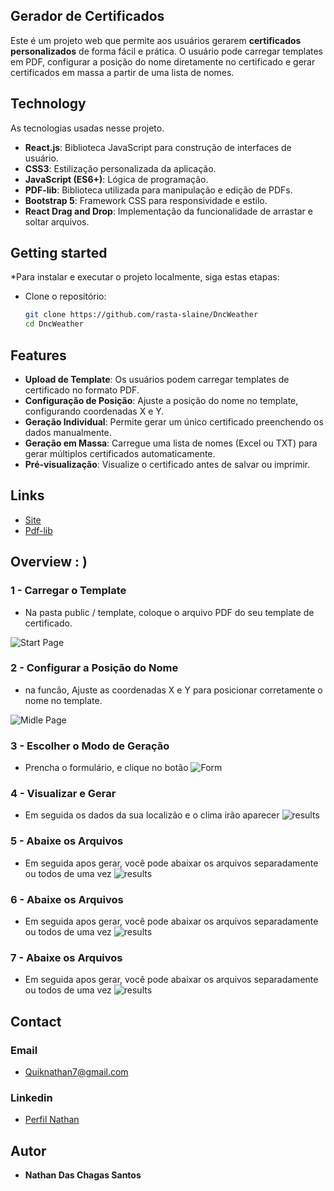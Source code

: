 
## Gerador de Certificados
Este é um projeto web que permite aos usuários gerarem **certificados personalizados** de forma fácil e prática. O usuário pode carregar templates em PDF, configurar a posição do nome diretamente no certificado e gerar certificados em massa a partir de uma lista de nomes.


## Technology 

As tecnologias usadas nesse projeto.

- **React.js**: Biblioteca JavaScript para construção de interfaces de usuário.
- **CSS3**: Estilização personalizada da aplicação.
- **JavaScript (ES6+)**: Lógica de programação.
- **PDF-lib**: Biblioteca utilizada para manipulação e edição de PDFs.
- **Bootstrap 5**: Framework CSS para responsividade e estilo.
- **React Drag and Drop**: Implementação da funcionalidade de arrastar e soltar arquivos.



## Getting started

*Para instalar e executar o projeto localmente, siga estas etapas:

* Clone o repositório:
   ```bash
   git clone https://github.com/rasta-slaine/DncWeather
   cd DncWeather
   ```
   
## Features

- **Upload de Template**: Os usuários podem carregar templates de certificado no formato PDF.
- **Configuração de Posição**: Ajuste a posição do nome no template, configurando coordenadas X e Y.
- **Geração Individual**: Permite gerar um único certificado preenchendo os dados manualmente.
- **Geração em Massa**: Carregue uma lista de nomes (Excel ou TXT) para gerar múltiplos certificados automaticamente.
- **Pré-visualização**: Visualize o certificado antes de salvar ou imprimir.


## Links
- [Site](https://dncweathernathan.netlify.app/)
- [Pdf-lib](https://www.npmjs.com/package/pdf-lib)




## Overview : )

### 1 - Carregar o Template
-  Na pasta  public / template, coloque o arquivo PDF do seu template de certificado.

![Start Page](https://raw.githubusercontent.com/rasta-slaine/Gerador-de-Certificado-Web/refs/heads/main/public/images/p1-img-1.png)

### 2 - Configurar a Posição do Nome  
- na funcão, Ajuste as coordenadas X e Y para posicionar corretamente o nome no template.

![Midle Page](https://raw.githubusercontent.com/rasta-slaine/Gerador-de-Certificado-Web/refs/heads/main/public/images/p1-img-2.png)

### 3 -  Escolher o Modo de Geração
- Prencha o formulário, e clique no botão
![Form](https://raw.githubusercontent.com/rasta-slaine/Gerador-de-Certificado-Web/refs/heads/main/public/images/p1-img-3.png)

### 4 - Visualizar e Gerar
- Em seguida os dados da sua localizão e o clima irão aparecer
![results](https://raw.githubusercontent.com/rasta-slaine/Gerador-de-Certificado-Web/refs/heads/main/public/images/p1-img-4.png)

### 5 - Abaixe os Arquivos
- Em seguida apos gerar, você pode abaixar os arquivos separadamente ou todos de uma vez 
![results](https://raw.githubusercontent.com/rasta-slaine/Gerador-de-Certificado-Web/refs/heads/main/public/images/p1-img-5.png)


### 6 - Abaixe os Arquivos
- Em seguida apos gerar, você pode abaixar os arquivos separadamente ou todos de uma vez 
![results](https://raw.githubusercontent.com/rasta-slaine/Gerador-de-Certificado-Web/refs/heads/main/public/images/p1-img-6.png)


### 7 - Abaixe os Arquivos
- Em seguida apos gerar, você pode abaixar os arquivos separadamente ou todos de uma vez 
![results](https://raw.githubusercontent.com/rasta-slaine/Gerador-de-Certificado-Web/refs/heads/main/public/images/p1-img-7.png)



## Contact
 ### Email  
   * Quiknathan7@gmail.com
 ### Linkedin 
   * [Perfil Nathan](https://www.linkedin.com/in/nathan-das-chagas-santos-862179185/)

  ## Autor

  * **Nathan Das Chagas Santos** 